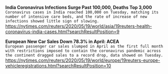 **India Coronavirus Infections Surge Past 100,000, Deaths Top 3,000**\
`Coronavirus cases in India reached 100,000 on Tuesday, matching its number of intensive care beds, and the rate of increase of new infections showed little sign of slowing. `\
https://nytimes.com/reuters/2020/05/19/world/asia/19reuters-health-coronavirus-india-cases.html?searchResultPosition=9

**European New Car Sales Down 78.3% in April: ACEA**\
`European passenger car sales slumped in April as the first full month with restrictions imposed to contain the coronavirus pandemic across the continent dragged sales to a record drop, data showed on Tuesday.`\
https://nytimes.com/reuters/2020/05/19/world/europe/19reuters-europe-vehicleregistrations.html?searchResultPosition=10

